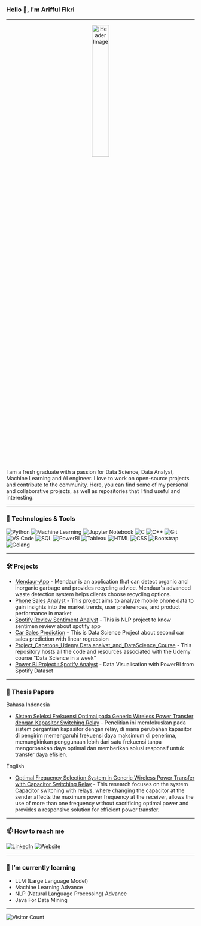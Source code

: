 ### Hello 👋, I'm Arifful Fikri

---

<div align="center">
  <img src="https://github.com/RIFFMBR20/RIFFMBR20/assets/95732582/b6f9f77d-c06a-4187-ad2b-9ce78b7d6bda" alt="Header Image" style="width: 30%; max-width: 200px;">
</div>

I am a fresh graduate with a passion for Data Science, Data Analyst, Machine Learning and AI engineer. I love to work on open-source projects and contribute to the community. Here, you can find some of my personal and collaborative projects, as well as repositories that I find useful and interesting.

---

### 🔧 Technologies & Tools

![Python](https://img.shields.io/badge/-Python-333?style=flat&logo=python)
![Machine Learning](https://img.shields.io/badge/-Machine%20Learning-333?style=flat&logo=tensorflow)
![Jupyter Notebook](https://img.shields.io/badge/-Jupyter%20Notebook-333?style=flat&logo=jupyter)
![C](https://img.shields.io/badge/-C-333?style=flat&logo=c)
![C++](https://img.shields.io/badge/-C++-333?style=flat&logo=c%2B%2B)
![Git](https://img.shields.io/badge/-Git-333?style=flat&logo=git)
![VS Code](https://img.shields.io/badge/-VS%20Code-333?style=flat&logo=visual-studio-code)
![SQL](https://img.shields.io/badge/-SQL-333?style=flat&logo=postgresql)
![PowerBI](https://img.shields.io/badge/-PowerBI-333?style=flat&logo=power-bi)
![Tableau](https://img.shields.io/badge/-Tableau-333?style=flat&logo=tableau)
![HTML](https://img.shields.io/badge/-HTML-333?style=flat&logo=html5)
![CSS](https://img.shields.io/badge/-CSS-333?style=flat&logo=css3)
![Bootstrap](https://img.shields.io/badge/-Bootstrap-333?style=flat&logo=bootstrap)
![Golang](https://img.shields.io/badge/-Golang-333?style=flat&logo=go)

---

### 🛠️ Projects

- [Mendaur-App](https://github.com/Bam280/mendaur-app) - Mendaur is an application that can detect organic and inorganic garbage and provides recycling advice. Mendaur's advanced waste detection system helps clients choose recycling options.
- [Phone Sales Analyst](https://github.com/RIFFMBR20/Phone_Sales_Analyst) - This project aims to analyze mobile phone data to gain insights into the market trends, user preferences, and product performance in market
- [Spotify Review Sentiment Analyst](https://github.com/RIFFMBR20/App_Reviews_Sentiment_Analysis) - This is NLP project to know sentimen review about spotify app
- [Car Sales Prediction](https://github.com/RIFFMBR20/Car_Sales_Prediction) - This is Data Science Project about second car sales prediction with linear regression
- [Project_Capstone_Udemy Data analyst_and_DataScience_Course](https://github.com/RIFFMBR20/Project_Capstone_UdemyDataanalyst_and_DataScience_Course) - This repository hosts all the code and resources associated with the Udemy course "Data Science in a week" 
- [Power BI Project : Spotify Analyst](https://github.com/RIFFMBR20/PowerBI_Project) - Data Visualisation with PowerBI from Spotify Dataset

---

### 📜 Thesis Papers

Bahasa Indonesia
- [Sistem Seleksi Frekuensi Optimal pada Generic Wireless Power Transfer dengan Kapasitor Switching Relay](https://j-ptiik.ub.ac.id/index.php/j-ptiik/article/view/13230) - Penelitian ini memfokuskan pada sistem pergantian kapasitor dengan relay, di mana perubahan kapasitor di pengirim memengaruhi frekuensi daya maksimum di penerima, memungkinkan penggunaan lebih dari satu frekuensi tanpa mengorbankan daya optimal dan memberikan solusi responsif untuk transfer daya efisien.

English
- [Optimal Frequency Selection System in Generic Wireless Power Transfer with Capacitor Switching Relay](https://j-ptiik.ub.ac.id/index.php/j-ptiik/article/view/13230) - This research focuses on the system Capacitor switching with relays, where changing the capacitor at the sender affects the maximum power frequency at the receiver, allows the use of more than one frequency without sacrificing optimal power and provides a responsive solution for efficient power transfer.

---

### 📫 How to reach me

[![LinkedIn](https://img.shields.io/badge/-LinkedIn-333?style=flat&logo=linkedin)](https://www.linkedin.com/in/ariffulfikri/)
[![Website](https://img.shields.io/badge/-Website-333?style=flat&logo=internet-explorer)](https://marvelous-unicorn-5fd67a.netlify.app)

---

### 🌱 I’m currently learning

- LLM (Large Language Model)
- Machine Learning Advance
- NLP (Natural Language Processing) Advance
- Java For Data Mining

---

![Visitor Count](https://komarev.com/ghpvc/?username=your-username&color=blue)

